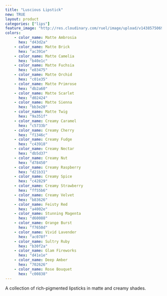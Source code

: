 ```yaml
---
title: "Luscious Lipstick"
new: TRUE
layout: product
categories: ["lips"]
feature_image: "http://res.cloudinary.com/ruel/image/upload/v1438575069/fs/Luscious_Lipstick_PB246717.jpg"
colors:
    - color_name: Matte Ambrosia 
      hex: "d43d2a"
    - color_name: Matte Brick 
      hex: "ac391e"
    - color_name: Matte Camelia 
      hex: "b40e1c"
    - color_name: Matte Fuchsia 
      hex: "e83475"
    - color_name: Matte Orchid 
      hex: "c01e35"
    - color_name: Matte Primrose 
      hex: "db2a60"
    - color_name: Matte Scarlet 
      hex: "d02424"
    - color_name: Matte Sienna 
      hex: "bb3e20"
    - color_name: Matte Twig 
      hex: "9a351f"
    - color_name: Creamy Caramel 
      hex: "c5733b"
    - color_name: Creamy Cherry 
      hex: "f1346c"
    - color_name: Creamy Fudge 
      hex: "c43918"
    - color_name: Creamy Nectar 
      hex: "db5d37"
    - color_name: Creamy Nut 
      hex: "d78450"
    - color_name: Creamy Raspberry 
      hex: "d21b31"
    - color_name: Creamy Spice 
      hex: "c42829"
    - color_name: Creamy Strawberry 
      hex: "ff55b6"
    - color_name: Creamy Velvet 
      hex: "b83626"
    - color_name: Feisty Red 
      hex: "a4002e"
    - color_name: Stunning Magenta 
      hex: "d60088"
    - color_name: Orange Burst 
      hex: "f7650d"
    - color_name: Vivid Lavender 
      hex: "ac078f"
    - color_name: Sultry Ruby 
      hex: "b30f2a"
    - color_name: Glam Fireworks 
      hex: "d41e1e"
    - color_name: Deep Amber 
      hex: "702626"
    - color_name: Rose Bouquet 
      hex: "c00838"
---
```

A collection of rich-pigmented lipsticks in matte and creamy shades.